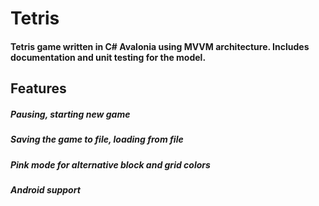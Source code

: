 # Tetris
#### Tetris game written in C# Avalonia using MVVM architecture. Includes documentation and unit testing for the model.
## Features
##### Pausing, starting new game

##### Saving the game to file, loading from file

##### Pink mode for alternative block and grid colors

##### Android support
